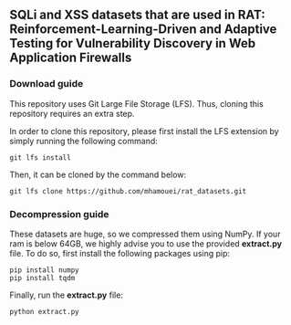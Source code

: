 ## SQLi and XSS datasets that are used in RAT: Reinforcement-Learning-Driven and Adaptive Testing for Vulnerability Discovery in Web Application Firewalls

### Download guide
This repository uses Git Large File Storage (LFS). Thus, cloning this repository requires an extra step.

In order to clone this repository, please first install the LFS extension by simply running the following command:

```
git lfs install
```

Then, it can be cloned by the command below:
```
git lfs clone https://github.com/mhamouei/rat_datasets.git
```
### Decompression guide

These datasets are huge, so we compressed them using NumPy.
If your ram is below 64GB, we highly advise you to use the provided **extract.py** file. 
To do so, first install the following packages using pip:
```
pip install numpy
pip install tqdm
```
Finally, run the **extract.py** file:
```
python extract.py
```
